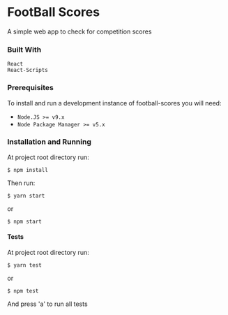 FootBall Scores
============

A simple web app to check for competition scores

### Built With
```
React
React-Scripts

```

### Prerequisites

To install and run a development instance of football-scores you will need:

- `Node.JS >= v9.x`
- `Node Package Manager >= v5.x`

### Installation and Running

At project root directory run:

`$ npm install`

Then run:

`$ yarn start`

or

`$ npm start`


#### Tests

At project root directory run:

`$ yarn test`

or

`$ npm test`

And press 'a' to run all tests
  
